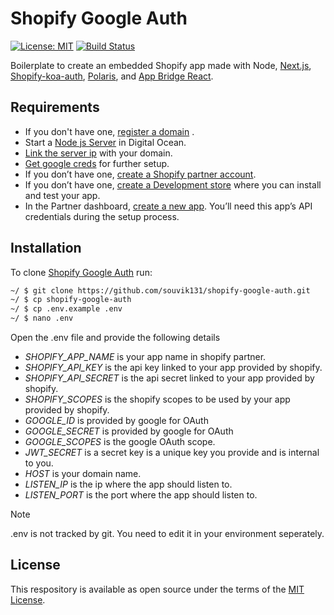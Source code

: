 # Shopify Google Auth

[![License: MIT](https://img.shields.io/badge/License-MIT-green.svg)](LICENSE.md)
[![Build Status](https://travis-ci.com/Shopify/shopify-app-node.svg?branch=master)](https://travis-ci.com/github/souvik131/shopify-google-auth)

Boilerplate to create an embedded Shopify app made with Node, [Next.js](https://nextjs.org/), [Shopify-koa-auth](https://github.com/Shopify/quilt/tree/master/packages/koa-shopify-auth), [Polaris](https://github.com/Shopify/polaris-react), and [App Bridge React](https://github.com/Shopify/app-bridge/tree/master/packages/app-bridge-react).


## Requirements

- If you don't have one, [register a domain](https://www.godaddy.com/garage/how-to-buy-a-domain-name/) .
- Start a [Node js Server](https://marketplace.digitalocean.com/apps/nodejs) in Digital Ocean.
- [Link the server ip](https://in.godaddy.com/help/add-an-a-record-19238) with your domain.
- [Get google creds](https://developers.google.com/adwords/api/docs/guides/authentication) for further setup.
- If you don’t have one, [create a Shopify partner account](https://partners.shopify.com/signup).
- If you don’t have one, [create a Development store](https://help.shopify.com/en/partners/dashboard/development-stores#create-a-development-store) where you can install and test your app.
- In the Partner dashboard, [create a new app](https://help.shopify.com/en/api/tools/partner-dashboard/your-apps#create-a-new-app). You’ll need this app’s API credentials during the setup process.

## Installation

To clone [Shopify Google Auth](https://github.com/souvik131/shopify-google-auth) run:

```sh
~/ $ git clone https://github.com/souvik131/shopify-google-auth.git
~/ $ cp shopify-google-auth
~/ $ cp .env.example .env
~/ $ nano .env
```
Open the .env file and provide the following details

- *SHOPIFY_APP_NAME* is your app name in shopify partner.
- *SHOPIFY_API_KEY* is the api key linked to your app provided by shopify.
- *SHOPIFY_API_SECRET* is the api secret linked to your app provided by shopify.
- *SHOPIFY_SCOPES* is the shopify scopes to be used by your app provided by shopify.
- *GOOGLE_ID* is provided by google for OAuth
- *GOOGLE_SECRET* is provided by google for OAuth
- *GOOGLE_SCOPES* is the google OAuth scope.
- *JWT_SECRET* is a secret key is a unique key you provide and is internal to you.
- *HOST* is your domain name.
- *LISTEN_IP* is the ip where the app should listen to.
- *LISTEN_PORT* is the port where the app should listen to.

> [!NOTE]
> .env is not tracked by git. You need to edit it in your environment seperately.

## License

This respository is available as open source under the terms of the [MIT License](https://opensource.org/licenses/MIT).

